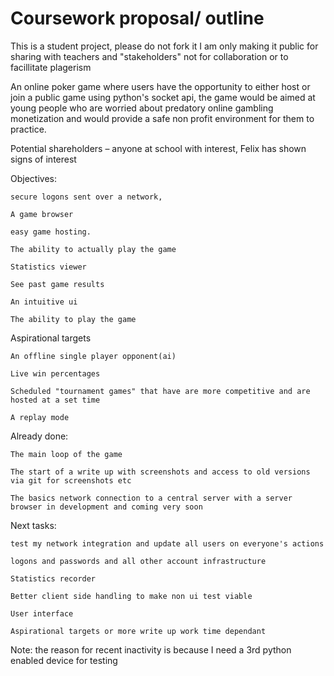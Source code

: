 # Coursework proposal/ outline
This is a student project, please do not fork it I am only making it public for sharing with teachers and "stakeholders" not for collaboration or to facillitate plagerism


An online poker game where users have the opportunity to either host or join a public game using python's socket api, the game would be aimed at young people who are worried about predatory online gambling monetization and would provide a safe non profit environment for them to practice. 

 

Potential shareholders – anyone at school with interest, Felix has shown signs of interest 

 

Objectives: 

 

    secure logons sent over a network, 

    A game browser 

    easy game hosting. 

    The ability to actually play the game 

    Statistics viewer 

    See past game results 

    An intuitive ui 

    The ability to play the game 

 

Aspirational targets 

 

    An offline single player opponent(ai) 

    Live win percentages 

    Scheduled "tournament games" that have are more competitive and are hosted at a set time 

    A replay mode 

 

Already done: 

    The main loop of the game 

    The start of a write up with screenshots and access to old versions via git for screenshots etc 

    The basics network connection to a central server with a server browser in development and coming very soon 

 

Next tasks: 

    test my network integration and update all users on everyone's actions
    
    logons and passwords and all other account infrastructure

    Statistics recorder 

    Better client side handling to make non ui test viable 

    User interface 

    Aspirational targets or more write up work time dependant 


Note: the reason for recent inactivity is because I need a 3rd python enabled device for testing
 

